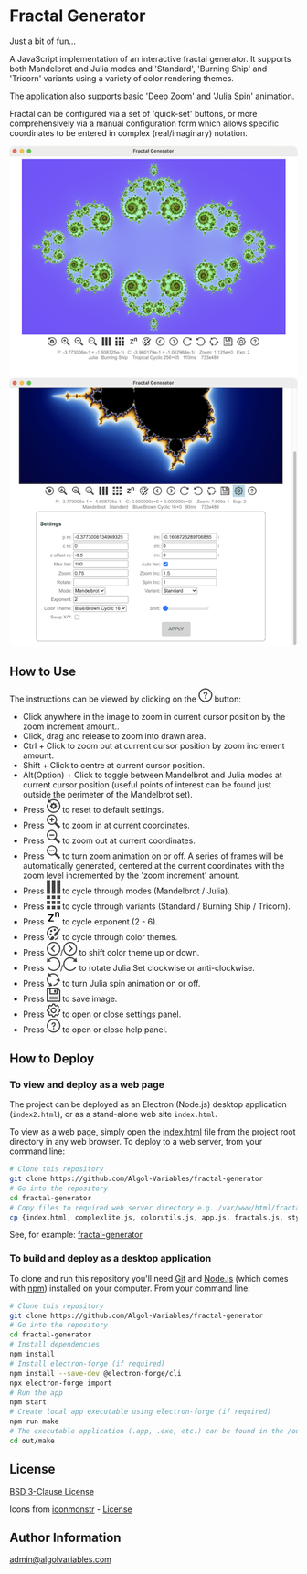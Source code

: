 # Fractal Generator

Just a bit of fun...

A JavaScript implementation of an interactive fractal generator.  It supports both Mandelbrot and Julia modes and 'Standard', 'Burning Ship' and 'Tricorn' variants using a variety of color rendering themes.

The application also supports basic 'Deep Zoom' and 'Julia Spin' animation.

Fractal can be configured via a set of 'quick-set' buttons, or more comprehensively via a manual configuration form which allows specific coordinates to be entered in complex (real/imaginary) notation. 

![full app screenshot ubx](/images/screenshot.png)![full app screenshot ubx](/images/screenshot_open.png)

## How to Use

The instructions can be viewed by clicking on the ![btnHelp](/resources/btnHelp.png) button:

- Click anywhere in the image to zoom in current cursor position by the zoom increment amount..
- Click, drag and release to zoom into drawn area.
- Ctrl + Click to zoom out at current cursor position by zoom increment amount.
- Shift + Click to centre at current cursor position.
- Alt(Option) + Click to toggle between Mandelbrot and Julia modes at current cursor position (useful points of interest can be found just outside the perimeter of the Mandelbrot set).
- Press ![btnreset](/resources/btnReset.png) to reset to default settings.
- Press ![btnZoomIn](/resources/btnZoomIn.png) to zoom in at current coordinates.
- Press ![btnZoomOut](/resources/btnZoomOut.png) to zoom out at current coordinates.
- Press ![btnZoomAnimate](/resources/btnZoomAnimate.png) to turn zoom animation on or off. A series of frames will be automatically generated, centered at the current coordinates with the zoom level incremented by the 'zoom increment' amount.
- Press ![btnMode](/resources/btnMode.png) to cycle through modes (Mandelbrot / Julia).
- Press ![btnVariant](/resources/btnVariant.png) to cycle through variants (Standard / Burning Ship / Tricorn).  
- Press ![btnExponent](/resources/btnExponent.png) to cycle exponent (2 - 6).
- Press ![btnColor](/resources/btnColor.png) to cycle through color themes.
- Press ![btnColorUp](/resources/btnColorUp.png)/![btnColorDown](/resources/btnColorDown.png) to shift color theme up or down.
- Press ![btnJuliaUp](/resources/btnJuliaUp.png)/![btnJuliaDown](/resources/btnJuliaDown.png) to rotate Julia Set clockwise or anti-clockwise.
- Press ![btnJuliaSpin](/resources/btnJuliaSpin.png) to turn Julia spin animation on or off.
- Press ![btnSave](/resources/btnSave.png) to save image.
- Press ![btnSettings](/resources/btnSettings.png) to open or close settings panel.
- Press ![btnHelp](/resources/btnHelp.png) to open or close help panel.


## How to Deploy
### To view and deploy as a web page

The project can be deployed as an Electron (Node.js) desktop application (`index2.html`), or as a stand-alone web site `index.html`.

To view as a web page, simply open the [index.html](./index.html) file from the project root directory in any web browser. To deploy to a web server, from your command line:

```bash
# Clone this repository
git clone https://github.com/Algol-Variables/fractal-generator
# Go into the repository
cd fractal-generator
# Copy files to required web server directory e.g. /var/www/html/fractal/
cp {index.html, complexlite.js, colorutils.js, app.js, fractals.js, styles.css, resources/*} /var/www/html/fractal
```
See, for example: [fractal-generator](https://www.algolvariables.com/fractals/)

### To build and deploy as a desktop application

To clone and run this repository you'll need [Git](https://git-scm.com) and [Node.js](https://nodejs.org/en/download/) (which comes with [npm](http://npmjs.com)) installed on your computer. From your command line:

```bash
# Clone this repository
git clone https://github.com/Algol-Variables/fractal-generator
# Go into the repository
cd fractal-generator
# Install dependencies
npm install
# Install electron-forge (if required)
npm install --save-dev @electron-forge/cli
npx electron-forge import
# Run the app
npm start
# Create local app executable using electron-forge (if required)
npm run make
# The executable application (.app, .exe, etc.) can be found in the /out/make directory
cd out/make
```

## License

[BSD 3-Clause License](LICENSE)

Icons from [iconmonstr](https://iconmonstr.com/) - [License](https://iconmonstr.com/license/)

## Author Information

admin@algolvariables.com

